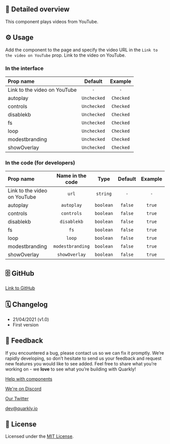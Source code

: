 ## 📖 Detailed overview

This component plays videos from YouTube.

## ⚙️ Usage

Add the component to the page and specify the video URL in the `Link to the video on YouTube` prop. Link to the video on YouTube.

### In the interface

| Prop name                    |   Default   |  Example  |
| :--------------------------- | :---------: | :-------: |
| Link to the video on YouTube |     `-`     |    `-`    |
| autoplay                     | `Unchecked` | `Checked` |
| controls                     | `Unchecked` | `Checked` |
| disablekb                    | `Unchecked` | `Checked` |
| fs                           | `Unchecked` | `Checked` |
| loop                         | `Unchecked` | `Checked` |
| modestbranding               | `Unchecked` | `Checked` |
| showOverlay                  | `Unchecked` | `Checked` |

### In the code (for developers)

| Prop name                    | Name in the code |   Type    | Default | Example |
| :--------------------------- | :--------------: | :-------: | :-----: | :-----: |
| Link to the video on YouTube |      `url`       | `string`  |   `-`   |   `-`   |
| autoplay                     |    `autoplay`    | `boolean` | `false` | `true`  |
| controls                     |    `controls`    | `boolean` | `false` | `true`  |
| disablekb                    |   `disablekb`    | `boolean` | `false` | `true`  |
| fs                           |       `fs`       | `boolean` | `false` | `true`  |
| loop                         |      `loop`      | `boolean` | `false` | `true`  |
| modestbranding               | `modestbranding` | `boolean` | `false` | `true`  |
| showOverlay                  |  `showOverlay`   | `boolean` | `false` | `true`  |

## 🗄 GitHub

[Link to GitHub](https://github.com/quarkly/community-kit/tree/master/src/YouTube)

## 🗓 Changelog

-   21/04/2021 (v1.0)
-   First version

## 📮 Feedback

If you encountered a bug, please contact us so we can fix it promptly. We’re rapidly developing, so don’t hesitate to send us your feedback and request new features you would like to see added. Feel free to share what you’re working on - we **love** to see what you’re building with Quarkly!

[Help with components](https://community.quarkly.io/c/requests/11)

[We're on Discord](https://discord.gg/SuF9vCMJGW)

[Our Twitter](https://twitter.com/quarklyapp)

[dev@quarkly.io](mailto:dev@quarkly.io)

## 📝 License

Licensed under the [MIT License](./LICENSE).
